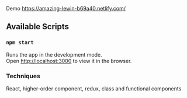 Demo https://amazing-lewin-b69a40.netlify.com/

## Available Scripts

### `npm start`

Runs the app in the development mode.<br>
Open [http://localhost:3000](http://localhost:3000) to view it in the browser.

### Techniques

React, higher-order component, redux, class and functional components

